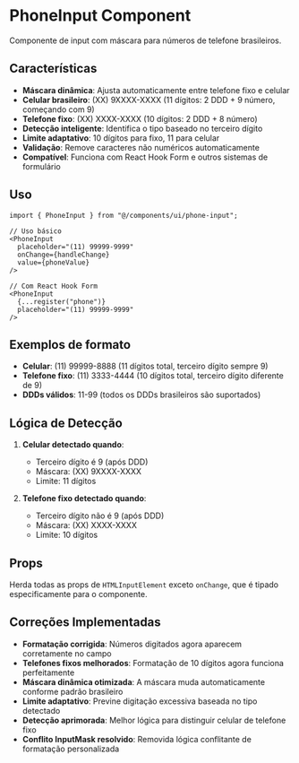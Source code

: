 # PhoneInput Component

Componente de input com máscara para números de telefone brasileiros.

## Características

- **Máscara dinâmica**: Ajusta automaticamente entre telefone fixo e celular
- **Celular brasileiro**: (XX) 9XXXX-XXXX (11 dígitos: 2 DDD + 9 número, começando com 9)
- **Telefone fixo**: (XX) XXXX-XXXX (10 dígitos: 2 DDD + 8 número)
- **Detecção inteligente**: Identifica o tipo baseado no terceiro dígito
- **Limite adaptativo**: 10 dígitos para fixo, 11 para celular
- **Validação**: Remove caracteres não numéricos automaticamente
- **Compatível**: Funciona com React Hook Form e outros sistemas de formulário

## Uso

```tsx
import { PhoneInput } from "@/components/ui/phone-input";

// Uso básico
<PhoneInput
  placeholder="(11) 99999-9999"
  onChange={handleChange}
  value={phoneValue}
/>

// Com React Hook Form
<PhoneInput
  {...register("phone")}
  placeholder="(11) 99999-9999"
/>
```

## Exemplos de formato

- **Celular**: (11) 99999-8888 (11 dígitos total, terceiro dígito sempre 9)
- **Telefone fixo**: (11) 3333-4444 (10 dígitos total, terceiro dígito diferente de 9)
- **DDDs válidos**: 11-99 (todos os DDDs brasileiros são suportados)

## Lógica de Detecção

1. **Celular detectado quando**:

   - Terceiro dígito é 9 (após DDD)
   - Máscara: (XX) 9XXXX-XXXX
   - Limite: 11 dígitos

2. **Telefone fixo detectado quando**:
   - Terceiro dígito não é 9 (após DDD)
   - Máscara: (XX) XXXX-XXXX
   - Limite: 10 dígitos

## Props

Herda todas as props de `HTMLInputElement` exceto `onChange`, que é tipado especificamente para o componente.

## Correções Implementadas

- **Formatação corrigida**: Números digitados agora aparecem corretamente no campo
- **Telefones fixos melhorados**: Formatação de 10 dígitos agora funciona perfeitamente
- **Máscara dinâmica otimizada**: A máscara muda automaticamente conforme padrão brasileiro
- **Limite adaptativo**: Previne digitação excessiva baseada no tipo detectado
- **Detecção aprimorada**: Melhor lógica para distinguir celular de telefone fixo
- **Conflito InputMask resolvido**: Removida lógica conflitante de formatação personalizada
